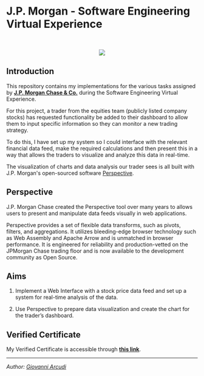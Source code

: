 # J.P. Morgan - Software Engineering Virtual Experience

<br>
<p align="center">
<img src="https://insidesherpa.s3.amazonaws.com/vinternships/companyassets/Sj7temL583QAYpHXD/JiwEkbBq8pFwMRYLc/JPJUN19_012%20-%20Inside%20Sherpa%201000x560px2.jpg"></a>
</p>

## Introduction
This repository contains my implementations for the various tasks assigned by [**J.P. Morgan Chase & Co.**](https://www.jpmorganchase.com/) during the Software Engineering Virtual Experience.

For this project, a trader from the equities team (publicly listed company stocks) has requested functionality be added to their dashboard to allow them to input specific information so they can monitor a new trading strategy.

To do this, I have set up my system so I could interface with the relevant financial data feed, make the required calculations and then present this in a way that allows the traders to visualize and analyze this data in real-time.

The visualization of charts and data analysis our trader sees is all built with J.P. Morgan's open-sourced software [Perspective](https://github.com/finos/perspective).

## Perspective
J.P. Morgan Chase created the Perspective tool over many years to allows users to present and manipulate data feeds visually in web applications.

Perspective provides a set of flexible data transforms, such as pivots, filters, and aggregations. It utilizes bleeding-edge browser technology such as Web Assembly and Apache Arrow and is unmatched in browser performance. It is engineered for reliability and production-vetted on the JPMorgan Chase trading floor and is now available to the development community as Open Source.

## Aims
1. Implement a Web Interface with a stock price data feed and set up a system for real-time analysis of the data.

2. Use Perspective to prepare data visualization and create the chart for the trader’s dashboard.

## Verified Certificate
My Verified Certificate is accessible through [**this link**](https://insidesherpa.s3.amazonaws.com/completion-certificates/JP%20Morgan/R5iK7HMxJGBgaSbvk_JPMorgan%20Chase_3u5LzTWS39A3H3j5B_completion_certificate.pdf).

---

_Author:_ [_Giovanni Arcudi_](https://github.com/GiovanniArcudi)
